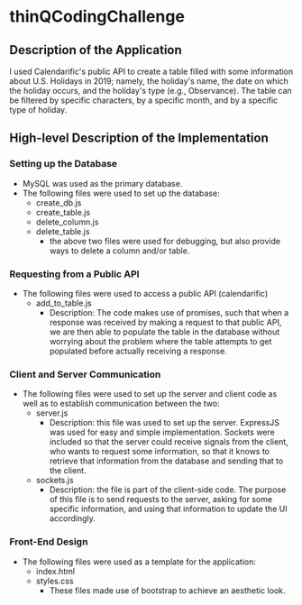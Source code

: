 # thinQCodingChallenge

## Description of the Application
I used Calendarific's public API to create a table filled with some information about U.S. Holidays in 2019; namely, the holiday's name, the date on which the holiday occurs, and the holiday's type (e.g., Observance). The table can be filtered by specific characters, by a specific month, and by a specific type of holiday.

## High-level Description of the Implementation
### Setting up the Database
  * MySQL was used as the primary database.
  * The following files were used to set up the database:
    * create_db.js
    * create_table.js
    * delete_column.js
    * delete_table.js
        * the above two files were used for debugging, but also provide ways to delete a column and/or table.
### Requesting from a Public API
  * The following files were used to access a public API (calendarific)
    * add_to_table.js
      * Description: The code makes use of promises, such that when a response was received by making a request to that public API, we are then able to populate
          the table in the database without worrying about the problem where the table attempts to get populated before actually receiving a response.
### Client and Server Communication
  * The following files were used to set up the server and client code as well as to establish communication between the two:
    * server.js
      * Description: this file was used to set up the server. ExpressJS was used for easy and simple implementation. Sockets were included so that the server could receive signals from the client, who wants to request some information, so that it knows to retrieve that information from the database and sending that to the client.
    * sockets.js
      * Description: the file is part of the client-side code. The purpose of this file is to send requests to the server, asking for some specific information, and using that information to update the UI accordingly.
### Front-End Design
  * The following files were used as a template for the application:
    * index.html
    * styles.css
      * These files made use of bootstrap to achieve an aesthetic look.
